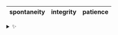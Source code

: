 | spontaneity | integrity | patience |
| :---------: | :-------: | :------: |

<details>
  <summary>✨</summary>
  These words are chosen at random each day. New words will appear here tomorrow morning.
</details>